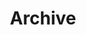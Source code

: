 ---
title: Archive
# description: archive archive archive
header_img: /img/archive-bg.jpg
short: true
---